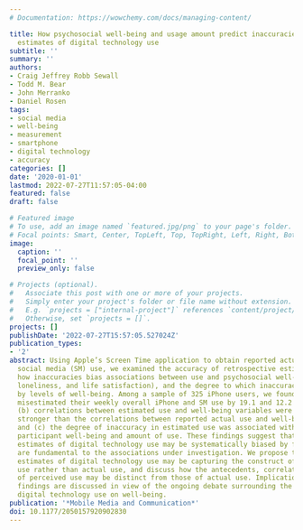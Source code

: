 ```yaml
---
# Documentation: https://wowchemy.com/docs/managing-content/

title: How psychosocial well-being and usage amount predict inaccuracies in retrospective
  estimates of digital technology use
subtitle: ''
summary: ''
authors:
- Craig Jeffrey Robb Sewall
- Todd M. Bear
- John Merranko
- Daniel Rosen
tags:
- social media
- well-being
- measurement
- smartphone
- digital technology
- accuracy
categories: []
date: '2020-01-01'
lastmod: 2022-07-27T11:57:05-04:00
featured: false
draft: false

# Featured image
# To use, add an image named `featured.jpg/png` to your page's folder.
# Focal points: Smart, Center, TopLeft, Top, TopRight, Left, Right, BottomLeft, Bottom, BottomRight.
image:
  caption: ''
  focal_point: ''
  preview_only: false

# Projects (optional).
#   Associate this post with one or more of your projects.
#   Simply enter your project's folder or file name without extension.
#   E.g. `projects = ["internal-project"]` references `content/project/deep-learning/index.md`.
#   Otherwise, set `projects = []`.
projects: []
publishDate: '2022-07-27T15:57:05.527024Z'
publication_types:
- '2'
abstract: Using Apple’s Screen Time application to obtain reported actual iPhone and
  social media (SM) use, we examined the accuracy of retrospective estimates of usage,
  how inaccuracies bias associations between use and psychosocial well-being (depression,
  loneliness, and life satisfaction), and the degree to which inaccuracies were predicted
  by levels of well-being. Among a sample of 325 iPhone users, we found that (a) participants
  misestimated their weekly overall iPhone and SM use by 19.1 and 12.2 hours, respectively;
  (b) correlations between estimated use and well-being variables were consistently
  stronger than the correlations between reported actual use and well-being variables;
  and (c) the degree of inaccuracy in estimated use was associated with levels of
  participant well-being and amount of use. These findings suggest that retrospective
  estimates of digital technology use may be systematically biased by factors that
  are fundamental to the associations under investigation. We propose that retrospective
  estimates of digital technology use may be capturing the construct of perceived
  use rather than actual use, and discuss how the antecedents, correlates, and consequences
  of perceived use may be distinct from those of actual use. Implications of these
  findings are discussed in view of the ongoing debate surrounding the effects of
  digital technology use on well-being.
publication: '*Mobile Media and Communication*'
doi: 10.1177/2050157920902830
---
```

